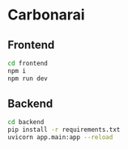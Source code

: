 # Carbonarai

## Frontend

```bash
cd frontend
npm i
npm run dev
```

## Backend

```bash
cd backend
pip install -r requirements.txt
uvicorn app.main:app --reload
```
